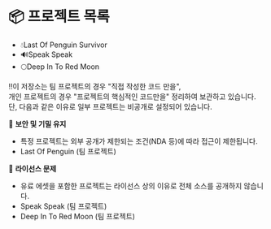 #

# 📦 프로젝트 목록
- 💧Last Of Penguin Survivor
- 🔊Speak Speak
- 🌕Deep In To Red Moon

‼️이 저장소는 팀 프로젝트의 경우 "직접 작성한 코드 만을", <br>
개인 프로젝트의 경우 "프로젝트의 핵심적인 코드만을" 정리하여 보관하고 있습니다.  
단, 다음과 같은 이유로 일부 프로젝트는 비공개로 설정되어 있습니다.

🔐 **보안 및 기밀 유지**  
- 특정 프로젝트는 외부 공개가 제한되는 조건(NDA 등)에 따라 접근이 제한됩니다.  
- Last Of Penguin (팀 프로젝트)

🧩 **라이선스 문제**  
- 유료 에셋을 포함한 프로젝트는 라이선스 상의 이유로 전체 소스를 공개하지 않습니다.
- Speak Speak (팀 프로젝트)
- Deep In To Red Moon (팀 프로젝트)
